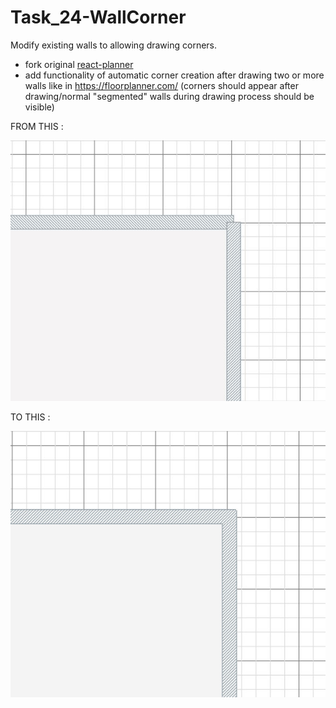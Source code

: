 # Task_24-WallCorner

Modify existing walls to allowing drawing corners.

- fork original [react-planner](https://github.com/cvdlab/react-planner)
- add functionality of automatic corner creation after drawing two or more walls like in https://floorplanner.com/ (corners should appear after drawing/normal "segmented" walls during drawing process should be visible)

FROM THIS :

![Corner 1](Corner_01.JPG)

TO THIS :

![Corner 3](Corner_03.JPG)
